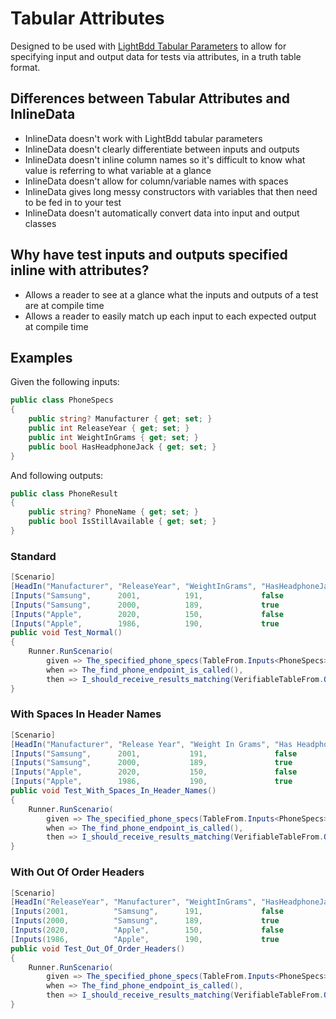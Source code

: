 # Tabular Attributes

Designed to be used with [LightBdd Tabular Parameters](https://github.com/LightBDD/LightBDD/wiki/Advanced-Step-Parameters#tabular-parameters) to allow for specifying input and output data for tests via attributes, in a truth table format.

## Differences between Tabular Attributes and InlineData

- InlineData doesn't work with LightBdd tabular parameters
- InlineData doesn't clearly differentiate between inputs and outputs
- InlineData doesn't inline column names so it's difficult to know what value is referring to what variable at a glance
- InlineData doesn't allow for column/variable names with spaces
- InlineData gives long messy constructors with variables that then need to be fed in to your test
- InlineData doesn't automatically convert data into input and output classes

## Why have test inputs and outputs specified inline with attributes?

- Allows a reader to see at a glance what the inputs and outputs of a test are at compile time
- Allows a reader to easily match up each input to each expected output at compile time

## Examples

Given the following inputs:

```c#
public class PhoneSpecs
{
    public string? Manufacturer { get; set; }
    public int ReleaseYear { get; set; }
    public int WeightInGrams { get; set; }
    public bool HasHeadphoneJack { get; set; }
}
```

And following outputs:

```c#
public class PhoneResult
{
    public string? PhoneName { get; set; }
    public bool IsStillAvailable { get; set; }
}
```

### Standard

```c#
[Scenario]
[HeadIn("Manufacturer", "ReleaseYear", "WeightInGrams", "HasHeadphoneJack")][HeadOut("PhoneName",  "IsStillAvailable")]
[Inputs("Samsung",      2001,          191,             false             )][Outputs("Galaxy S20", true              )]
[Inputs("Samsung",      2000,          189,             true              )][Outputs("Galaxy S10", true              )]
[Inputs("Apple",        2020,          150,             false             )][Outputs("Iphone 10",  false             )]
[Inputs("Apple",        1986,          190,             true              )][Outputs("Iphone 2",   false             )]
public void Test_Normal()
{
	Runner.RunScenario(
		given => The_specified_phone_specs(TableFrom.Inputs<PhoneSpecs>()),
		when => The_find_phone_endpoint_is_called(),
		then => I_should_receive_results_matching(VerifiableTableFrom.Outputs<PhoneResult>()));
}
```

### With Spaces In Header Names

```c#
[Scenario]
[HeadIn("Manufacturer", "Release Year", "Weight In Grams", "Has Headphone Jack")][HeadOut("Phone Name", "Is Still Available")]
[Inputs("Samsung",      2001,           191,               false               )][Outputs("Galaxy S20", true                )]
[Inputs("Samsung",      2000,           189,               true                )][Outputs("Galaxy S10", true                )]
[Inputs("Apple",        2020,           150,               false               )][Outputs("Iphone 10",  false               )]
[Inputs("Apple",        1986,           190,               true                )][Outputs("Iphone 2",   false               )]
public void Test_With_Spaces_In_Header_Names()
{
	Runner.RunScenario(
		given => The_specified_phone_specs(TableFrom.Inputs<PhoneSpecs>()),
		when => The_find_phone_endpoint_is_called(),
		then => I_should_receive_results_matching(VerifiableTableFrom.Outputs<PhoneResult>()));
}
```

### With Out Of Order Headers

```c#
[Scenario]
[HeadIn("ReleaseYear", "Manufacturer", "WeightInGrams", "HasHeadphoneJack")][HeadOut("PhoneName",  "IsStillAvailable")]
[Inputs(2001,          "Samsung",      191,             false             )][Outputs("Galaxy S20", true              )]
[Inputs(2000,          "Samsung",      189,             true              )][Outputs("Galaxy S10", true              )]
[Inputs(2020,          "Apple",        150,             false             )][Outputs("Iphone 10",  false             )]
[Inputs(1986,          "Apple",        190,             true              )][Outputs("Iphone 2",   false             )]
public void Test_Out_Of_Order_Headers()
{
	Runner.RunScenario(
		given => The_specified_phone_specs(TableFrom.Inputs<PhoneSpecs>()),
		when => The_find_phone_endpoint_is_called(),
		then => I_should_receive_results_matching(VerifiableTableFrom.Outputs<PhoneResult>()));
}
```
